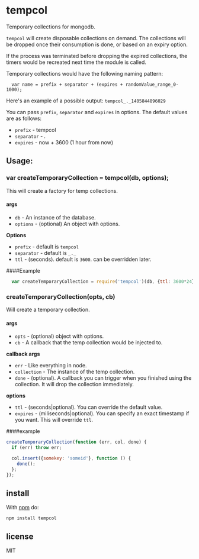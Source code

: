 # tempcol

Temporary collections for mongodb.

`tempcol` will create disposable collections on demand. The collections will be dropped once their consumption is done,
or based on an expiry option.

If the process was terminated before dropping the expired collections, the timers would be recreated next time the module
is called.

Temporary collections would have the following naming pattern:

```
  var name = prefix + separator + (expires + randomValue_range_0-1000);
```

Here's an example of a possible output: `tempcol_._1405844896029`

You can pass `prefix`, `separator` and `expires` in options. The default values are as follows:

*  `prefix` - tempcol
*  `separator` - _._
*  `expires` - now + 3600 (1 hour from now)

## Usage:

### var createTemporaryCollection = tempcol(db, options);

This will create a factory for temp collections.

#### args

*  `db` - An instance of the database.
*  `options` - (optional) An object with options.

**Options**

*  `prefix` - default is `tempcol`
*  `separator` - default is `_._`
*  `ttl` - (seconds). default is `3600`. can be overridden later.

####Example

```js
  var createTemporaryCollection = require('tempcol')(db, {ttl: 3600*24});
```

### createTemporaryCollection(opts, cb)

Will create a temporary collection.

#### args

*  `opts` - (optional) object with options.
*  `cb` - A callback that the temp collection would be injected to.

**callback args**

*  `err` - Like everything in node.
*  `collection` - The instance of the temp collection.
*  `done` - (optional). A callback you can trigger when you finished using the collection. It will drop the collection
immediately.

**options**

*  `ttl` - (seconds|optional). You can override the default value.
*  `expires` - (miliseconds|optional). You can specify an exact timestamp if you want. This will override `ttl`.

####example

```js
createTemporaryCollection(function (err, col, done) {
  if (err) throw err;

  col.insert({somekey: 'someid'}, function () {
    done();
  };
});
```

## install

With [npm](https://npmjs.org) do:

```
npm install tempcol
```

## license

MIT